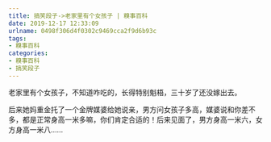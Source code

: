 ```yaml
---
title: 搞笑段子->老家里有个女孩子 | 糗事百科
date: 2019-12-17 12:33:09
urlname: 0498f306d4f0302c9469cca2f9d6b93c
tags: 
- 糗事百科
categories:
- 糗事百科
- 搞笑段子
---
```

老家里有个女孩子，不知道咋吃的，长得特别魁梧，三十岁了还没嫁出去。

后来她妈重金托了一个金牌媒婆给她说亲，男方问女孩子多高，媒婆说和你差不多，都是正常身高一米多嘛，你们肯定合适的！后来见面了，男方身高一米六，女方身高一米八……


